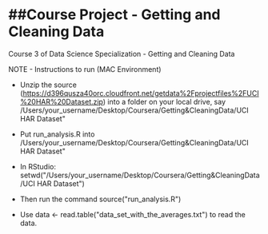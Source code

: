 ##Course Project - Getting and Cleaning Data
=========================

Course 3 of Data Science Specialization - Getting and Cleaning Data

NOTE - Instructions to run (MAC Environment)

* Unzip the source (https://d396qusza40orc.cloudfront.net/getdata%2Fprojectfiles%2FUCI%20HAR%20Dataset.zip) into a folder on your local drive, say /Users/your_username/Desktop/Coursera/Getting&CleaningData/UCI HAR Dataset"

* Put run_analysis.R into /Users/your_username/Desktop/Coursera/Getting&CleaningData/UCI HAR Dataset"

* In RStudio: setwd("/Users/your_username/Desktop/Coursera/Getting&CleaningData/UCI HAR Dataset")

* Then run the command   source("run_analysis.R")

* Use data <- read.table("data_set_with_the_averages.txt") to read the data.

